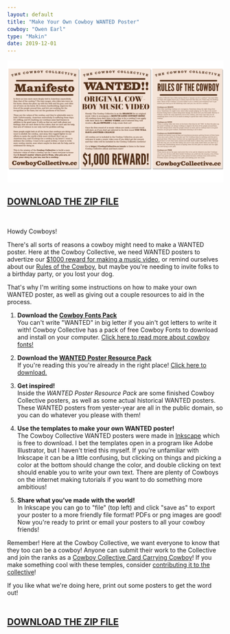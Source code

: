 ```yaml
---
layout: default
title: "Make Your Own Cowboy WANTED Poster"
cowboy: "Owen Earl"
type: "Makin"
date: 2019-12-01
---
```

![Wanted Posters](https://raw.githubusercontent.com/CowboyCollective/Wanted-Posters/master/Wanted%20Posters.png)

<h2><b><a href="https://github.com/CowboyCollective/Wanted-Posters/archive/master.zip">DOWNLOAD THE ZIP FILE </a></b></h2><br>

Howdy Cowboys!

There's all sorts of reasons a cowboy might need to make a WANTED poster. Here at the Cowboy Collective, we need WANTED posters to advertize our [$1000 reward for making a music video](https://cowboycollective.cc/music), or remind ourselves about our [Rules of the Cowboy](https://cowboycollective.cc/2019/11/30/RulesoftheCowboy.html), but maybe you're needing to invite folks to a birthday party, or you lost your dog.

That's why I'm writing some instructions on how to make your own WANTED poster, as well as giving out a couple resources to aid in the process.

1. **Download the [Cowboy Fonts Pack](https://cowboycollective.cc/2019/11/30/CowboyFonts.html)**<br>
You can't write "WANTED" in big letter if you ain't got letters to write it with! Cowboy Collective has a pack of free Cowboy Fonts to download and install on your computer. [Click here to read more about cowboy fonts!](https://cowboycollective.cc/2019/11/30/CowboyFonts.html)

2. **Download the [WANTED Poster Resource Pack](https://github.com/CowboyCollective/Wanted-Posters/archive/master.zip)**<br>
If you're reading this you're already in the right place! [Click here to download.](https://github.com/CowboyCollective/Wanted-Posters/archive/master.zip)

3. **Get inspired!**<br>
Inside the *WANTED Poster Resource Pack* are some finished Cowboy Collective posters, as well as some actual historical WANTED posters. These WANTED posters from yester-year are all in the public domain, so you can do whatever you please with them!

4. **Use the templates to make your own WANTED poster!**<br>
The Cowboy Collective WANTED posters were made in [Inkscape](https://inkscape.org/) which is free to download. I bet the templates open in a program like Adobe Illustrator, but I haven't tried this myself. If you're unfamiliar with Inkscape it can be a little confusing, but clicking on things and picking a color at the bottom should change the color, and double clicking on text should enable you to write your own text. There are plenty of Cowboys on the internet making tutorials if you want to do something more  ambitious!

5. **Share what you've made with the world!**<br>
In Inkscape you can go to "file" (top left) and click "save as" to export your poster to a more friendly file format! PDFs or png images are good! Now you're ready to print or email your posters to all your cowboy friends!

Remember! Here at the Cowboy Collective, we want everyone to know that they too can be a cowboy! Anyone can submit their work to the Collective and join the ranks as a [Cowboy Collective Card Carrying Cowboy](http://localhost:4000/Cowboys)! If you make something cool with these temples, consider [contributing it to the collective](http://localhost:4000/Submit)!

If you like what we're doing here, print out some posters to get the word out!<br><br>


<h2><b><a href="https://github.com/CowboyCollective/Wanted-Posters/archive/master.zip">DOWNLOAD THE ZIP FILE </a></b></h2><br>

